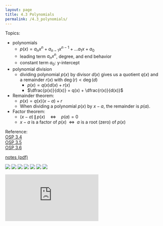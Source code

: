 ```yaml
---
layout: page
title: 4.3 Polynomials
permalink: /4.3_polynomials/
---
```


Topics: 
- polynomials
    - $p(x) = a_n x^n + a_{n-1}x^{n-1} + ... a_1 x + a_0$
    - leading term $a_n x^n$, degree, and end behavior
    - constant term $a_0$: y-intercept
- polynomial division
    - dividing polynomial $p(x)$ by divisor $d(x)$ gives us a quotient $q(x)$ and
      a remainder $r(x)$ with $\deg(r) < \deg(d)$
        - $p(x) = q(x)d(x) + r(x)$
        - $\dfrac{p(x)}{d(x)} = q(x) + \dfrac{r(x)}{d(x)}$
- Remainder theorem:
    - $p(x) = q(x)(x-a) + r$
    - When dividing a polynomial $p(x)$ by $x-a$, the remainder is $p(a)$.
- Factor theorem:
    - $(x-a) \,\|\, p(x) \quad\Leftrightarrow\quad p(a) = 0$ 
    - $x-a$ is a factor of $p(x)$ $\;\Leftrightarrow\;$ $a$ is a root (zero) of $p(x)$

Reference:  
[OSP 3.4](https://openstax.org/books/precalculus/pages/3-4-graphs-of-polynomial-functions)  
[OSP 3.5](https://openstax.org/books/precalculus/pages/3-5-dividing-polynomials)  
[OSP 3.6](https://openstax.org/books/precalculus/pages/3-6-zeros-of-polynomial-functions)  

[notes (pdf)](PCHA_4.3_Polynomials.pdf)

![](0.png)
![](1.png)
![](2.png)
![](3.png)
![](4.png)
![](5.png)
![](6.png)

<iframe class="video" src="https://www.youtube.com/embed/YShVWIbBVfw" title="YouTube video player" frameborder="0" allow="accelerometer; autoplay; clipboard-write; encrypted-media; gyroscope; picture-in-picture" allowfullscreen></iframe>


